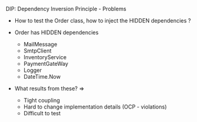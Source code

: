 
DIP: Dependency Inversion Principle - Problems

- How to test the Order class, how to inject the HIDDEN dependencies ?

- Order has HIDDEN dependencies
	- MailMessage
	- SmtpClient
	- InventoryService
	- PaymentGateWay
	- Logger
	- DateTime.Now

- What results from these? =>
	- Tight coupling
	- Hard to change implementation details (OCP - violations)
	- Difficult to test


